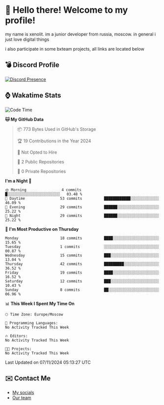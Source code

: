 # :wave: Hello there! Welcome to my profile!
my name is xenolit. im a junior developer from russia, moscow. in general i just love digital things

i also participate in some bxteam projects, all links are located below
## 💣 Discord Profile

[![Discord Presence](https://lanyard-profile-readme.vercel.app/api/982885434315120653?theme=dark&animated=true&borderRadius=30px&idleMessage=Probably%20doing%20nothing)](https://discord.com/users/982885434315120653) 

## ⌚ Wakatime Stats

<!--START_SECTION:waka-->
![Code Time](http://img.shields.io/badge/Code%20Time-30%20hrs%2027%20mins-blue)

**🐱 My GitHub Data** 

> 📦 773 Bytes Used in GitHub's Storage 
 > 
> 🏆 19 Contributions in the Year 2024
 > 
> 🚫 Not Opted to Hire
 > 
> 📜 2 Public Repositories 
 > 
> 🔑 0 Private Repositories 
 > 
**I'm a Night 🦉** 

```text
🌞 Morning                4 commits           █░░░░░░░░░░░░░░░░░░░░░░░░   03.48 % 
🌆 Daytime                53 commits          ████████████░░░░░░░░░░░░░   46.09 % 
🌃 Evening                29 commits          ██████░░░░░░░░░░░░░░░░░░░   25.22 % 
🌙 Night                  29 commits          ██████░░░░░░░░░░░░░░░░░░░   25.22 % 
```
📅 **I'm Most Productive on Thursday** 

```text
Monday                   18 commits          ████░░░░░░░░░░░░░░░░░░░░░   15.65 % 
Tuesday                  1 commits           ░░░░░░░░░░░░░░░░░░░░░░░░░   00.87 % 
Wednesday                15 commits          ███░░░░░░░░░░░░░░░░░░░░░░   13.04 % 
Thursday                 42 commits          █████████░░░░░░░░░░░░░░░░   36.52 % 
Friday                   19 commits          ████░░░░░░░░░░░░░░░░░░░░░   16.52 % 
Saturday                 12 commits          ███░░░░░░░░░░░░░░░░░░░░░░   10.43 % 
Sunday                   8 commits           ██░░░░░░░░░░░░░░░░░░░░░░░   06.96 % 
```


📊 **This Week I Spent My Time On** 

```text
🕑︎ Time Zone: Europe/Moscow

💬 Programming Languages: 
No Activity Tracked This Week

🔥 Editors: 
No Activity Tracked This Week

🐱‍💻 Projects: 
No Activity Tracked This Week
```


 Last Updated on 07/11/2024 05:13:27 UTC
<!--END_SECTION:waka-->

## ✉️ Contact Me

- [My socials](https://feds.lol/xenolit)
- [Our team](https://github.com/BX-Team)
